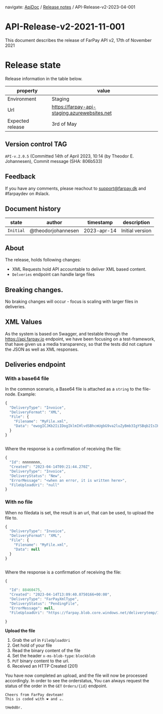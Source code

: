 navigate: [ApiDoc](README.md) / [Release notes](Readme.md) / API-Release-v2-2023-04-001

# API-Release-v2-2021-11-001
This document describes the release of FarPay API v2, 17th of November 2021

# Release state
Release information in the table below.

property         | value
-----------------|-----------------------------------------------
Environment      | Staging
Url              | https://farpay-api-staging.azurewebsites.net
Expected release | 3rd of May


## Version control TAG
`API-v.2.0.5` (Committed 14th of April 2023, 10:14 (by Theodor E. Johannesen), Commit message (SHA: 806b533)

## Feedback
If you have any comments, please reachout to support@farpay.dk and #farpaydev on #slack.

## Document history

state         | author             | timestamp   | description
--------------|--------------------|-------------|--------------------
`Initial`     | @theodorjohannesen | 2023-apr-14 | Initial version

## About
The release, holds following changes:
* XML Requests hold API accountable to deliver XML based content.
* `Delveries` endpoint can handle large files

## Breaking changes.
No braking changes will occur - focus is scaling with larger files in deliveries.

## XML Values
As the system is based on Swagger, and testable through the https://api.farpay.io endpoint, we have been focusing on a test-framework, that have given us a media transparency, so that the tests did not capture the JSON as well as XML responses.

## Deliveries endpoint

### With a base64 file
In the common scenario, a Base64 file is attached as a `string` to the file-node. Example:
```javascript
{
  "DeliveryType": "Invoice",
  "DeliveryFormat": "XML",
  "File": {
    "Filename": "MyFile.xml",
    "Data": "ewogICJKb2IiIDogIklmIHlvdSBhcmUgbG9va2luZyBmb3IgYSBqb2IsIHBsZWFzZSBjb250YWN0IHVzIiwKICAiQ29udGFjdCIgOiAiYmhhQGZhcnBheS5kayBvciB0ZWpAZmFycGF5LmRrIgp9"
  }
}
  
```
Where the response is a confirmation of receiving the file:

```javascript
{
  "Id": nnnnnnnn,
  "Created": "2023-04-14T09:21:44.270Z",
  "DeliveryType": "Invoice",
  "DeliveryStatus": "New",
  "ErrorMessage": "<when an error, it is written here>",
  "FileUploadUri": "null"
}

```

### With no file
When no filedata is set, the result is an url, that can be used, to upload the file to.

```javascript
{
  "DeliveryType": "Invoice",
  "DeliveryFormat": "XML",
  "File": {
    "Filename": "MyFile.xml",
    "Data": null
  }
}
  
```
Where the response is a confirmation of receiving the file:

```javascript
{

  "Id": 88460475,
  "Created": "2023-04-14T13:09:40.0750166+00:00",
  "DeliveryType": "FarPayXmlType",
  "DeliveryStatus": "PendingFile",
  "ErrorMessage": null,
  "FileUploadUri": "https://farpay.blob.core.windows.net/deliverytemp/1236f5ed-78a4-4934-9404-f0e8c582ef64?sv=2020-08-04&spr=https&se=2023-04-14T13:39:40Z&sr=b&sp=cw&sig=LPfLFrCvl3A7I3ldD7bH7K/KVAgNJs3MEbi82/jgxkY="

}
```
**Upload the file**
1. Grab the url in `FileUploadUri`
2. Get hold of your file
3. Read the binary content of the file
4. Set the header `x-ms-blob-type`: `blockblob`
5. `PUT` binary content to the url.
6. Received an HTTP Created (201)

You have now completed an upload, and the file will now be processed accordingly. In order to see the orderstatus, You can always request the status of the order in the `GET` `Orders/{id}` endpoint.



```
Cheers from FarPay devteam!
This is coded with ❤️ and ☕.

tHe0d0r.
```
